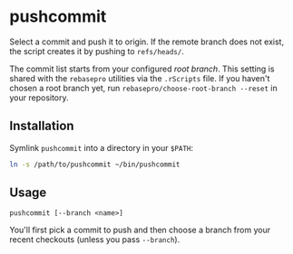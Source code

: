 # pushcommit

Select a commit and push it to origin. If the remote branch does not exist, 
the script creates it by pushing to `refs/heads/`.

The commit list starts from your configured *root branch*. This setting is shared with the
`rebasepro` utilities via the `.rScripts` file. If you haven't chosen a root branch yet,
run `rebasepro/choose-root-branch --reset` in your repository.

## Installation

Symlink `pushcommit` into a directory in your `$PATH`:

```bash
ln -s /path/to/pushcommit ~/bin/pushcommit
```

## Usage

```
pushcommit [--branch <name>]
```

You'll first pick a commit to push and then choose a branch from your recent checkouts (unless you pass `--branch`).
